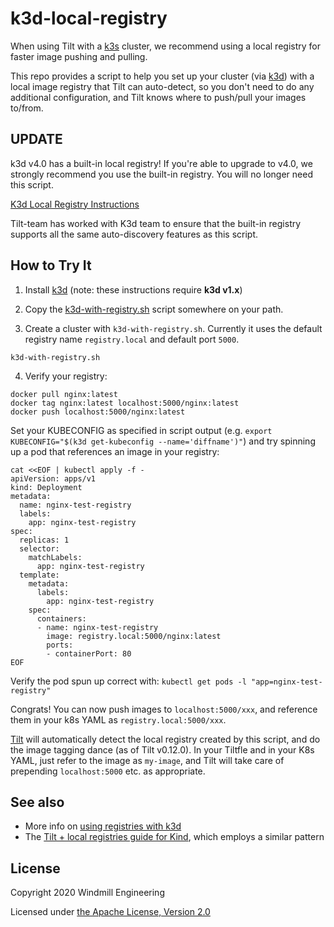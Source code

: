 # k3d-local-registry
When using Tilt with a [k3s](https://k3s.io/) cluster, we recommend using a local registry for faster image pushing and pulling.

This repo provides a script to help you set up your cluster (via [k3d](https://github.com/rancher/k3d/))
with a local image registry that Tilt can auto-detect, so you don't need to do any additional configuration,
and Tilt knows where to push/pull your images to/from.

## UPDATE

k3d v4.0 has a built-in local registry! If you're able to upgrade to v4.0, we
strongly recommend you use the built-in registry. You will no longer need this
script.

[K3d Local Registry Instructions](https://k3d.io/usage/guides/registries/#using-a-local-registry)

Tilt-team has worked with K3d team to ensure that the built-in registry supports all the same
auto-discovery features as this script.

## How to Try It

1) Install [k3d](https://github.com/rancher/k3d/) (note: these instructions require **k3d v1.x**)

2) Copy the [k3d-with-registry.sh](k3d-with-registry.sh) script somewhere on your path.

3) Create a cluster with `k3d-with-registry.sh`. Currently it uses the default registry name `registry.local` and default port `5000`.

```
k3d-with-registry.sh
```

4) Verify your registry:

```
docker pull nginx:latest
docker tag nginx:latest localhost:5000/nginx:latest
docker push localhost:5000/nginx:latest
```

Set your KUBECONFIG as specified in script output (e.g. `export KUBECONFIG="$(k3d get-kubeconfig --name='diffname')"`)
and try spinning up a pod that references an image in your registry:

```
cat <<EOF | kubectl apply -f -
apiVersion: apps/v1
kind: Deployment
metadata:
  name: nginx-test-registry
  labels:
    app: nginx-test-registry
spec:
  replicas: 1
  selector:
    matchLabels:
      app: nginx-test-registry
  template:
    metadata:
      labels:
        app: nginx-test-registry
    spec:
      containers:
      - name: nginx-test-registry
        image: registry.local:5000/nginx:latest
        ports:
        - containerPort: 80
EOF
```

Verify the pod spun up correct with: `kubectl get pods -l "app=nginx-test-registry"`

Congrats! You can now push images to `localhost:5000/xxx`, and reference them in your k8s YAML as `registry.local:5000/xxx`.

[Tilt](https://tilt.dev) will automatically detect the local registry created by this script,
and do the image tagging dance (as of Tilt v0.12.0). In your Tiltfle and in your K8s YAML, just
refer to the image as `my-image`, and Tilt will take care of prepending `localhost:5000` etc. as appropriate.

## See also

* More info on [using registries with k3d](https://github.com/rancher/k3d/blob/master/docs/registries.md)
* The [Tilt + local registries guide for Kind](https://github.com/windmilleng/kind-local), which employs a similar pattern

## License

Copyright 2020 Windmill Engineering

Licensed under [the Apache License, Version 2.0](LICENSE)

